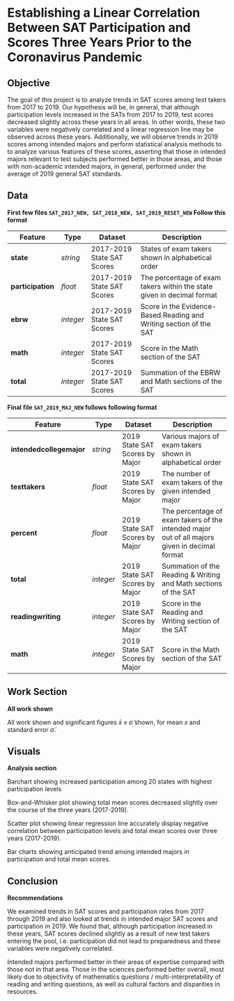
# Establishing a Linear Correlation Between SAT Participation and Scores Three Years Prior to the Coronavirus Pandemic

## Objective

The goal of this project is to analyze trends in SAT scores among test takers from 2017 to 2019. Our hypothesis will be, in general, that although participation levels increased in the SATs from 2017 to 2019, test scores decreased slightly across these years in all areas. In other words, these two variables were negatively correlated and a linear regression line may be observed across these years. Additionally, we will observe trends in 2019 scores among intended majors and perform statistical analysis methods to to analyze various features of these scores, asserting that those in intended majors relevant to test subjects performed better in those areas, and those with non-academic intended majors, in general, performed under the average of 2019 general SAT standards. 

## Data

**First few files `SAT_2017_NEW, SAT_2018_NEW, SAT_2019_RESET_NEW` Follow this format**

|Feature|Type|Dataset|Description|
|---|---|---|---|
|**state**|*string*|2017-2019 State SAT Scores|States of exam takers shown in alphabetical order| 
|**participation**|*float*|2017-2019 State SAT Scores|The percentage of exam takers within the state given in decimal format|
|**ebrw**|*integer*|2017-2019 State SAT Scores|Score in the Evidence-Based Reading and Writing section of the SAT|
|**math**|*integer*|2017-2019 State SAT Scores|Score in the Math section of the SAT|
|**total**|*integer*|2017-2019 State SAT Scores|Summation of the EBRW and Math sections of the SAT|

**Final file `SAT_2019_MAJ_NEW` follows following format**

|Feature|Type|Dataset|Description|
|---|---|---|---|
|**intendedcollegemajor**|*string*|2019 State SAT Scores by Major|Various majors of exam takers shown in alphabetical order| 
|**testtakers**|*float*|2019 State SAT Scores by Major|The number of exam takers of the given intended major|
|**percent**|*float*|2019 State SAT Scores by Major|The percentage of exam takers of the intended major out of all majors given in decimal format|
|**total**|*integer*|2019 State SAT Scores by Major|Summation of the Reading & Writing and Math sections of the SAT|
|**readingwriting**|*integer*|2019 State SAT Scores by Major|Score in the Reading and Writing section of the SAT|
|**math**|*integer*|2019 State SAT Scores by Major|Score in the Math section of the SAT|

## Work Section

**All work shown**

All work shown and significant figures $\bar{x} \pm \tilde{\sigma}$ shown, for mean $x$ and standard error $\tilde{\sigma}$.

## Visuals

**Analysis section**

Barchart showing increased participation among 20 states with highest participation levels

Box-and-Whisker plot showing total mean scores decreased slightly over the course of the three years (2017-2019).

Scatter plot showing linear regression line accurately display negative correlation between participation levels and total mean scores over three years (2017-2019).

Bar charts showing anticipated trend among intended majors in participation and total mean scores. 

## Conclusion

**Recommendations**

We examined trends in SAT scores and participation rates from 2017 through 2019 and also looked at trends in intended major SAT scores and participation in 2019. We found that, although participation increased in these years, SAT scores declined slightly as a result of new test takers entering the pool, i.e. participation did not lead to preparedness and these variables were negatively correlated. 

Intended majors performed better in their areas of expertise compared with those not in that area. Those in the sciences performed better overall, most likely due to objectivity of mathematics questions / multi-interpretability of reading and writing questions, as well as cultural factors and disparities in resources. 

